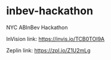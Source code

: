 # inbev-hackathon
NYC ABInBev Hackathon

InVision link:
https://invis.io/TCB0TOI9A

Zeplin link:
https://zpl.io/Z1U2mLg